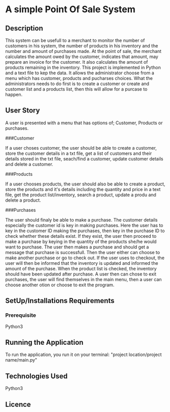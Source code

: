 # A simple Point Of Sale System

## Description

This system can be usefull to a merchant to monitor the number of customers in his system, the number of products in his inventory and the number and amount of 
purchases made. 
At the point of sale, the merchant calculates the amount owed by the customer, indicates that amount, may prepare an invoice for the customer. It also calculates the 
amount of products remaining in the inventory.
This project is implemented in Python and a text file to kep the data. It allows the administrator choose from a menu which has customer, products and pucharses 
choices. What the administrators needs to do first is to create a customer or create  and customer list and a products list, then this will allow for a purcase 
to happen.

## User Story

A user is presented with a menu that has options of; Customer, Products or purchases.

###Customer

If a user choses customer, the user should be able to create a customer, store the customer details in a txt file, get a list of customers and their details stored in 
the txt file, seach/find a customer, update customer details and delete a customer.

###Products

If a user chooses products, the user should also be able to create a product, store the products and it's details including the quantity and price in a text file, get 
the product list/inventory, 
search a product, update a produ and delete a product.

###Purchases

The user should finaly be able to make a purchase. The customer details especially the customer id is key in making purchases. Here the user has to key in the customer 
ID making the purchases, then key in the purchase ID to check whether these details exist. If they exist, the user then proceed to make a purchase by keying in the 
quantity of the products she/he would want to purchase. The user then makes a purchase and should get a message that purchase is successfull. Then the user either can 
choose to make another purchase or go to check out. If the user uses to checkout, the user will then be informed that the inventory is updated and informed the amount
of the purchase. When the product list is checked, the inventory should have been updated after purchase.
A user then can chose to exit purchases, the user will find themselves in the main menu, then a user can choose another otion or choose to exit the program.


## SetUp/Installations Requirements
### Prerequisite

Python3

## Running the Application

To run the application, you run it on your terminal:
"project location/project name/main.py"

## Technologies Used

Python3

## Licence


